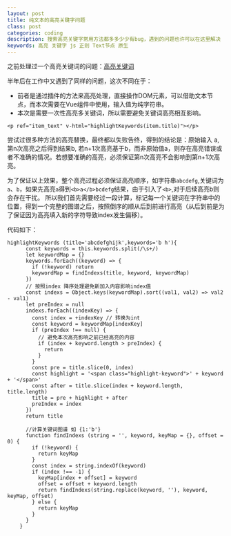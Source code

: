 ```yaml
---
layout: post
title: 纯文本的高亮关键字问题
class: post
categories: coding
description: 搜索高亮关键字常用方法都多多少少有bug，遇到的问题也许可以在这里解决
keywords: 高亮 关键字 js 正则 Text节点 原生
---
```


之前处理过一个高亮关键词的问题：[高亮关键词](https://logike.cn/coding/difficulty-of-highlight-keyword.html)

半年后在工作中又遇到了同样的问题，这次不同在于：
* 前者是通过插件的方法来高亮处理，直接操作DOM元素，可以借助文本节点，而本次需要在Vue组件中使用，输入值为纯字符串。
* 本次是需要一次性高亮多关键词，所以需要避免关键词高亮相互影响。

```
<p ref="item_text" v-html="highlightKeywords(item.title)"></p>
```

尝试过很多种方法的高亮替换，最终都以失败告终，得到的结论是：原始输入 a,第n次高亮之后得到结果b,
若n+1次高亮基于b，而非原始值a，则存在高亮错误或者不准确的情况。若想要准确的高亮，必须保证第n次高亮不会影响到第n+1次高亮。

为了保证以上效果，整个高亮过程必须保证高亮顺序，如字符串`abcdefg`,关键词为`a`、`b`，如果先高亮`a`得到`<b>a</b>bcdefg`结果，由于引入了`<b>`,对于后续高亮b则会存在干扰。
所以我们首先需要经过一段计算，标记每一个关键词在字符串中的位置，得到一个完整的图谱之后，按照倒序的顺从后到前进行高亮（从后到前是为了保证因为高亮填入新的字符导致index发生偏移）。

代码如下：
```
highlightKeywords (title='abcdefghijk',keywords='b h'){
      const keywords = this.keywords.split(/\s+/)
      let keywordMap = {}
      keywords.forEach((keyword) => {
        if (!keyword) return
        keywordMap = findIndexs(title, keyword, keywordMap)
      })
      // 按照index 降序处理避免新加入内容影响index值
      const indexs = Object.keys(keywordMap).sort((val1, val2) => val2 - val1)
      let preIndex = null
      indexs.forEach((indexKey) => {
        const index = +indexKey // 转换为int
        const keyword = keywordMap[indexKey]
        if (preIndex !== null) {
          // 避免本次高亮影响之前已经高亮的内容
          if (index + keyword.length > preIndex) {
            return
          }
        }
        const pre = title.slice(0, index)
        const highlight = '<span class="highlight-keyword">' + keyword + '</span>'
        const after = title.slice(index + keyword.length, title.length)
        title = pre + highlight + after
        preIndex = index
      })
      return title

      //计算关键词图谱 如 {1:'b'}
      function findIndexs (string = '', keyword, keyMap = {}, offset = 0) {
        if (!keyword) {
          return keyMap
        }
        const index = string.indexOf(keyword)
        if (index !== -1) {
          keyMap[index + offset] = keyword
          offset = offset + keyword.length
          return findIndexs(string.replace(keyword, ''), keyword, keyMap, offset)
        } else {
          return keyMap
        }
      }
    }
```


